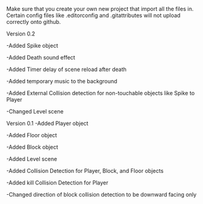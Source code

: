 Make sure that you create your own new project that import all the files in. Certain config files like .editorconfig and .gitattributes will not upload correctly onto github.



Version 0.2

  -Added Spike object

  -Added Death sound effect

  -Added Timer delay of scene reload after death

  -Added temporary music to the background

  -Added External Collision detection for non-touchable objects like Spike to Player

  -Changed Level scene



Version 0.1
  -Added Player object

  -Added Floor object

  -Added Block object

  -Added Level scene

  -Added Collision Detection for Player, Block, and Floor objects

  -Added kill Collision Detection for Player

  -Changed direction of block collision detection to be downward facing only

